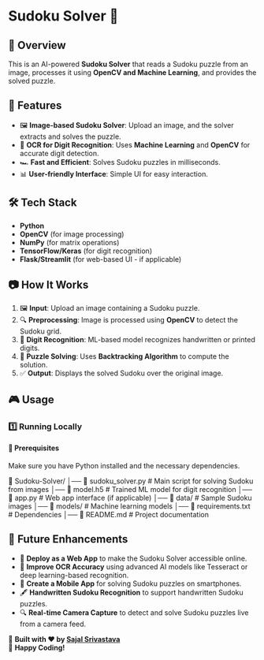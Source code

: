# Sudoku Solver 🧩  

## 📌 Overview
This is an AI-powered **Sudoku Solver** that reads a Sudoku puzzle from an image, processes it using **OpenCV and Machine Learning**, and provides the solved puzzle.

## 🚀 Features
- 🖼️ **Image-based Sudoku Solver**: Upload an image, and the solver extracts and solves the puzzle.
- 🔢 **OCR for Digit Recognition**: Uses **Machine Learning** and **OpenCV** for accurate digit detection.
- 🏎️ **Fast and Efficient**: Solves Sudoku puzzles in milliseconds.
- 📊 **User-friendly Interface**: Simple UI for easy interaction.

## 🛠️ Tech Stack
- **Python**
- **OpenCV** (for image processing)
- **NumPy** (for matrix operations)
- **TensorFlow/Keras** (for digit recognition)
- **Flask/Streamlit** (for web-based UI - if applicable)

## 📷 How It Works
1. 🖼️ **Input**: Upload an image containing a Sudoku puzzle.
2. 🔍 **Preprocessing**: Image is processed using **OpenCV** to detect the Sudoku grid.
3. 🔢 **Digit Recognition**: ML-based model recognizes handwritten or printed digits.
4. 🧩 **Puzzle Solving**: Uses **Backtracking Algorithm** to compute the solution.
5. ✅ **Output**: Displays the solved Sudoku over the original image.

## 🎮 Usage
### **1️⃣ Running Locally**
#### **🔹 Prerequisites**
Make sure you have Python installed and the necessary dependencies.


📁 Sudoku-Solver/
│── 📄 sudoku_solver.py       # Main script for solving Sudoku from images
│── 📄 model.h5               # Trained ML model for digit recognition
│── 📄 app.py                 # Web app interface (if applicable)
│── 📁 data/                  # Sample Sudoku images
│── 📁 models/                # Machine learning models
│── 📄 requirements.txt       # Dependencies
│── 📄 README.md              # Project documentation


## 🚀 Future Enhancements
- 📡 **Deploy as a Web App** to make the Sudoku Solver accessible online.
- 🎯 **Improve OCR Accuracy** using advanced AI models like Tesseract or deep learning-based recognition.
- 📱 **Create a Mobile App** for solving Sudoku puzzles on smartphones.
- 🖋️ **Handwritten Sudoku Recognition** to support handwritten Sudoku puzzles.
- 🔍 **Real-time Camera Capture** to detect and solve Sudoku puzzles live from a camera feed.

🎯 **Built with ❤️ by [Sajal Srivastava](https://github.com/Sajal-Srivastava)**  
🚀 **Happy Coding!**
